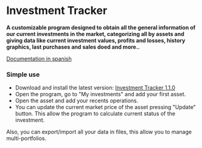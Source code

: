 # Investment Tracker
**A customizable program designed to obtain all the general information of our current investments in the market, categorizing all by assets and giving data like current investment values, profits and losses, history graphics, last purchases and sales doed and more..**

[Documentation in spanish](https://unjex.com/projects/investment-tracker)

### Simple use
- Download and install the latest version: [Investment Tracker 1.1.0](https://github.com/symphonic15/investment-tracker/releases/download/v1.1.0/InvestmentTrackerSetup-1.1.0.rar)
- Open the program, go to "My investments" and add your first asset.
- Open the asset and add your recents operations.
- You can update the current market price of the asset pressing "Update" button. This allow the program to calculate current status of the investment.

Also, you can export/import all your data in files, this allow you to manage multi-portfolios.
